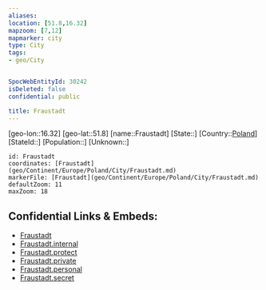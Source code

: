```yaml
---
aliases: 
location: [51.8,16.32]
mapzoom: [7,12] 
mapmarker: city 
type: City
tags:
- geo/City


SpocWebEntityId: 30242
isDeleted: false
confidential: public

title: Fraustadt
---
```

[geo-lon::16.32]
[geo-lat::51.8]
[name::Fraustadt]
[State::]
[Country::[Poland](geo/Continent/Europe/Poland.md)]
[StateId::]
[Population::]
[Unknown::]


```leaflet
id: Fraustadt
coordinates: [Fraustadt](geo/Continent/Europe/Poland/City/Fraustadt.md)
markerFile: [Fraustadt](geo/Continent/Europe/Poland/City/Fraustadt.md)
defaultZoom: 11 
maxZoom: 18
```


## Confidential Links & Embeds: 
- [Fraustadt](../../../../../../_public/geo/Continent/Europe/Poland/City/Fraustadt.md) 
- [Fraustadt.internal](../../../../../../_internal/geo/Continent/Europe/Poland/City/Fraustadt.internal.md) 
- [Fraustadt.protect](../../../../../../_protect/geo/Continent/Europe/Poland/City/Fraustadt.protect.md) 
- [Fraustadt.private](../../../../../../_private/geo/Continent/Europe/Poland/City/Fraustadt.private.md) 
- [Fraustadt.personal](../../../../../../_personal/geo/Continent/Europe/Poland/City/Fraustadt.personal.md) 
- [Fraustadt.secret](../../../../../../_secret/geo/Continent/Europe/Poland/City/Fraustadt.secret.md) 
